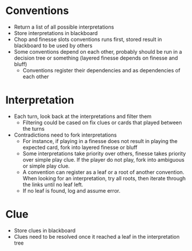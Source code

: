 # Conventions
- Return a list of all possible interpretations 
- Store interpretations in blackboard
- Chop and finesse slots conventions runs first, stored result in blackboard to be used by others
- Some conventions depend on each other, probably should be run in a decision tree or something (layered finesse depends on finesse and bluff)
  - Conventions register their dependencies and as dependencies of each other 
  
# Interpretation
- Each turn, look back at the interpretations and filter them
  - Filtering could be cased on fix clues or cards that played between the turns
- Contradictions need to fork interpretations
  - For instance, if playing in a finesse does not result in playing the expected card, fork into layered finesse or bluff
  - Some interpretations take priority over others, finesse takes priority over simple play clue. If the player do not play, fork into ambiguous or simple play clue. 
  - A convention can register as a leaf or a root of another convention. When looking for an interpretation, try all roots, then iterate through the links until no leaf left.
  - If no leaf is found, log and assume error.

# Clue
- Store clues in blackboard
- Clues need to be resolved once it reached a leaf in the interpretation tree

